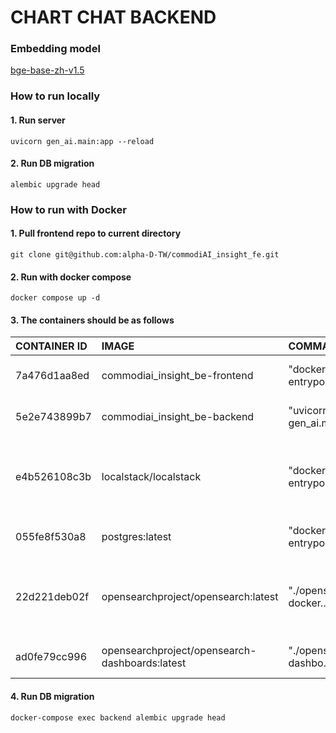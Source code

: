 # CHART CHAT BACKEND

### Embedding model
[bge-base-zh-v1.5](https://huggingface.co/BAAI/bge-base-zh-v1.5)

### How to run locally

#### 1. Run server
`uvicorn gen_ai.main:app --reload`

#### 2. Run DB migration
`alembic upgrade head`

### How to run with Docker

#### 1. Pull frontend repo to current directory
```
git clone git@github.com:alpha-D-TW/commodiAI_insight_fe.git
```

#### 2. Run with docker compose
```
docker compose up -d
```

#### 3. The containers should be as follows

| CONTAINER ID | IMAGE                                              | COMMAND                | CREATED            | STATUS                      | PORTS                                                                  | NAMES                 |
|:-------------|:---------------------------------------------------|:-----------------------|:-------------------|:----------------------------|:-----------------------------------------------------------------------|:----------------------|
| 7a476d1aa8ed | commodiai_insight_be-frontend                      | "docker-entrypoint.s…" | 7 minutes ago      | Up About a minute           | 0.0.0.0:3000->3000/tcp                                                 | frontend              |
| 5e2e743899b7 | commodiai_insight_be-backend                       | "uvicorn gen_ai.main…" | About a minute ago | Up About a minute           | 0.0.0.0:8000->8000/tcp                                                 | backend               |
| e4b526108c3b | localstack/localstack                              | "docker-entrypoint.sh" | About a minute ago | Up About a minute (healthy) | 127.0.0.1:4510-4559->4510-4559/tcp, 127.0.0.1:4566->4566/tcp, 5678/tcp | localstack-main       |
| 055fe8f530a8 | postgres:latest                                    | "docker-entrypoint.s…" | About a minute ago | Up About a minute           | 0.0.0.0:5432->5432/tcp                                                 | postgres              | 
| 22d221deb02f | opensearchproject/opensearch:latest                | "./opensearch-docker…" | About a minute ago | Up About a minute           | 0.0.0.0:9200->9200/tcp, 9300/tcp, 0.0.0.0:9600->9600/tcp, 9650/tcp     | opensearch-node       |
| ad0fe79cc996 | opensearchproject/opensearch-dashboards:latest     | "./opensearch-dashbo…" | About a minute ago | Up About a minute           | 0.0.0.0:5601->5601/tcp                                                 | opensearch-dashboards |

#### 4. Run DB migration
```
docker-compose exec backend alembic upgrade head
```
